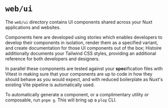 # `web/ui`

The `web/ui` directory contains UI components shared across your Nuxt applications and websites.

Components here are developed using stories which enables developers to develop their components in isolation, render them as a specified variant, and create documentation for those UI components out of the box; Histoire additionally documents your Tailwind CSS styles, providing an additional reference for both developers and designers.

In parallel these components are tested against your **spec**ification files with Vitest in making sure that your components are up to code in how they should behave as you would expect, and with reduced boilerplate as Nuxt's existing Vite pipeline is automatically used.

To automatically generate a component, or a complimentary utility or composable, run `pnpm g`. This will bring up a `plop` CLI.

